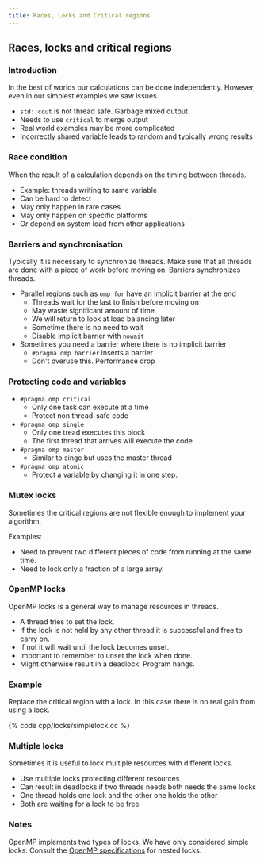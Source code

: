 ```yaml
---
title: Races, Locks and Critical regions
---
```


## Races, locks and critical regions


### Introduction

In the best of worlds our calculations can be done independently.
However, even in our simplest examples we saw issues.

* `std::cout` is not thread safe. Garbage mixed output
* Needs to use `critical` to merge output
* Real world examples may be more complicated
* Incorrectly shared variable leads to random and typically wrong results

### Race condition

When the result of a calculation depends on the timing between threads.

* Example: threads writing to same variable
* Can be hard to detect
* May only happen in rare cases
* May only happen on specific platforms
* Or depend on system load from other applications

### Barriers and synchronisation

Typically it is necessary to synchronize threads. Make sure that all threads are
done with a piece of work before moving on. Barriers synchronizes threads.

* Parallel regions such as `omp for` have an implicit barrier at the end
    - Threads wait for the last to finish before moving on
    - May waste significant amount of time
    - We will return to look at load balancing later
    - Sometime there is no need to wait
    - Disable implicit barrier with `nowait`
* Sometimes you need a barrier where there is no implicit barrier
    - `#pragma omp barrier` inserts a barrier
    - Don't overuse this. Performance drop

### Protecting code and variables

* `#pragma omp critical`
    - Only one task can execute at a time
    - Protect non thread-safe code
* `#pragma omp single`
    - Only one tread executes this block
    - The first thread that arrives will execute the code
* `#pragma omp master`
    - Similar to singe but uses the master thread
* `#pragma omp atomic`
    - Protect a variable by changing it in one step.

### Mutex locks

Sometimes the critical regions are not flexible enough to implement your algorithm.

Examples:

* Need to prevent two different pieces of code from running at the same time.
* Need to lock only a fraction of a large array.

### OpenMP locks

OpenMP locks is a general way to manage resources in threads.

* A thread tries to set the lock.
* If the lock is not held by any other thread it is successful and free to carry on.
* If not it will wait until the lock becomes unset.
* Important to remember to unset the lock when done.
* Might otherwise result in a deadlock. Program hangs.

### Example

Replace the critical region with a lock.
In this case there is no real gain from using a lock.

{% code cpp/locks/simplelock.cc %}

### Multiple locks

Sometimes it is useful to lock multiple resources with different locks.

* Use multiple locks protecting different resources
* Can result in deadlocks if two threads needs both needs the same locks
* One thread holds one lock and the other one holds the other
* Both are waiting for a lock to be free


### Notes

OpenMP implements two types of locks. We have only considered simple locks.
Consult the [OpenMP specifications][OpenMPSpecs] for nested locks.

[OpenMPSpecs]: http://openmp.org/wp/openmp-specifications/

